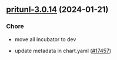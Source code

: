

## [pritunl-3.0.14](https://github.com/truecharts/charts/compare/pritunl-3.0.13...pritunl-3.0.14) (2024-01-21)

### Chore



- move all incubator to dev

- update metadata in chart.yaml ([#17457](https://github.com/truecharts/charts/issues/17457))